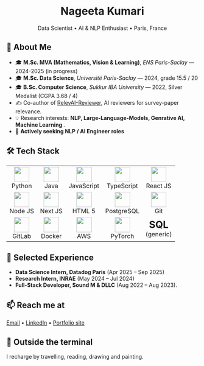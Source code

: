
<!--
**nageetaw/nageetaw** is a ✨ _special_ ✨ repository because its `README.md` (this file) appears on your GitHub profile.

Here are some ideas to get you started:

- 🔭 I’m currently working on ...
- 🌱 I’m currently learning ...
- 👯 I’m looking to collaborate on ...
- 🤔 I’m looking for help with ...
- 💬 Ask me about ...
- 📫 How to reach me: ...
- 😄 Pronouns: ...
- ⚡ Fun fact: ...
-->
<h1 align="center">Nageeta Kumari</h1>
<p align="center">
  Data Scientist&nbsp;•&nbsp;AI&nbsp;&amp;&nbsp;NLP Enthusiast&nbsp;•&nbsp;Paris, France
</p>

<!-- ----------  About ---------- -->
<h2>🚀 About&nbsp;Me</h2>
<ul>
  <li>🎓 <strong>M.Sc. MVA (Mathematics, Vision &amp; Learning)</strong>, <em>ENS Paris-Saclay</em> — 2024-2025 (in progress)</li>
  <li>🎓 <strong>M.Sc. Data Science</strong>, <em>Université Paris-Saclay</em> — 2024, grade 15.5 / 20</li>
  <li>🎓 <strong>B.Sc. Computer Science</strong>, <em>Sukkur IBA University</em> — 2022, Silver Medalist (CGPA 3.68 / 4)</li>
  <li>✍️ Co-author of <a href="https://hal.science/LISN/hal-04608255v1">RelevAI-Reviewer</a>, AI reviewers for survey-paper relevance.</li>
  <li>💡 Research interests: <strong>NLP, Large-Language-Models, Genrative AI, Machine Learning </strong>.</li>
  <li>🎯 <strong>Actively seeking NLP / AI Engineer roles</strong> </li>
</ul>

<!-- ----------  Tech stack ---------- -->
<!-- ----------  Tech stack ---------- -->
<h2>🛠️ Tech&nbsp;Stack</h2>

<table>
  <tr>
    <!-- Row 1 -->
    <td align="center"><img src="https://cdn.jsdelivr.net/gh/devicons/devicon/icons/python/python-original.svg"        width="40"><br>Python</td>
    <td align="center"><img src="https://cdn.jsdelivr.net/gh/devicons/devicon/icons/java/java-original.svg"            width="40"><br>Java</td>
    <td align="center"><img src="https://cdn.jsdelivr.net/gh/devicons/devicon/icons/javascript/javascript-original.svg" width="40"><br>JavaScript</td>
    <td align="center"><img src="https://cdn.jsdelivr.net/gh/devicons/devicon/icons/typescript/typescript-original.svg" width="40"><br>TypeScript</td>
    <td align="center"><img src="https://cdn.jsdelivr.net/gh/devicons/devicon/icons/react/react-original.svg"           width="40"><br>React JS</td>
  </tr>
  <tr>
    <!-- Row 2 -->
    <td align="center"><img src="https://cdn.jsdelivr.net/gh/devicons/devicon/icons/nodejs/nodejs-original.svg"         width="40"><br>Node JS</td>
    <td align="center"><img src="https://cdn.jsdelivr.net/gh/devicons/devicon/icons/nextjs/nextjs-original.svg"         width="40"><br>Next JS</td>
    <td align="center"><img src="https://cdn.jsdelivr.net/gh/devicons/devicon/icons/html5/html5-original.svg"           width="40"><br>HTML 5</td>
    <td align="center"><img src="https://cdn.jsdelivr.net/gh/devicons/devicon/icons/postgresql/postgresql-original.svg" width="40"><br>PostgreSQL</td>
    <td align="center"><img src="https://cdn.jsdelivr.net/gh/devicons/devicon/icons/git/git-plain.svg"                  width="40"><br>Git</td>
  </tr>
  <tr>
    <!-- Row 3 -->
    <td align="center"><img src="https://cdn.jsdelivr.net/gh/devicons/devicon/icons/gitlab/gitlab-original.svg"         width="40"><br>GitLab</td>
    <td align="center"><img src="https://cdn.jsdelivr.net/gh/devicons/devicon/icons/docker/docker-original.svg"         width="40"><br>Docker</td>
    <td align="center"><img src="https://cdn.jsdelivr.net/gh/devicons/devicon/icons/aws/aws-original.svg"               width="40"><br>AWS</td>
    <td align="center"><img src="https://cdn.jsdelivr.net/gh/devicons/devicon/icons/pytorch/pytorch-original.svg"       width="40"><br>PyTorch</td>
    <td align="center"><strong style="font-size:1.6em;">SQL</strong><br>(generic)</td>
  </tr>
</table>


<!-- ----------  Experience highlights ---------- -->
<h2>💼 Selected&nbsp;Experience</h2>
<ul>
  <li><strong>Data Science Intern, Datadog Paris</strong> (Apr 2025 – Sep 2025)</li>
  <li><strong>Research Intern, INRAE</strong> (May 2024 – Jul 2024)</li>
  <li><strong>Full-Stack Developer, Sound M &amp; DLLC</strong> (Aug 2022 – Aug 2023).</li>
</ul>

<!-- ----------  Quick stats ---------- -->


<!-- ----------  Contact ---------- -->
<h2>📫 Reach&nbsp;me&nbsp;at</h2>
<p>
  <a href="mailto:nageetaw@gmail.com">Email</a> •
  <a href="https://linkedin.com/in/nageeta124">LinkedIn</a> •
  <a href="https://nageetaw.github.io">Portfolio&nbsp;site</a>
</p>

<!-- ----------  Fun ---------- -->
<h2>🎨 Outside&nbsp;the&nbsp;terminal</h2>
<p>I recharge by travelling, reading, drawing and painting.</p>

  
</div>
